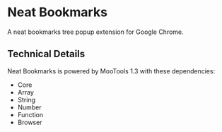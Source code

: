 Neat Bookmarks
==============

A neat bookmarks tree popup extension for Google Chrome.

Technical Details
-----------------

Neat Bookmarks is powered by MooTools 1.3 with these dependencies:

- Core
- Array
- String
- Number
- Function
- Browser